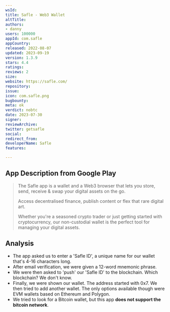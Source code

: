 ```yaml
---
wsId: 
title: Safle - Web3 Wallet
altTitle: 
authors:
- danny
users: 100000
appId: com.safle
appCountry: 
released: 2022-08-07
updated: 2023-09-19
version: 1.3.9
stars: 4.4
ratings: 
reviews: 2
size: 
website: https://safle.com/
repository: 
issue: 
icon: com.safle.png
bugbounty: 
meta: ok
verdict: nobtc
date: 2023-07-30
signer: 
reviewArchive: 
twitter: getsafle
social: 
redirect_from: 
developerName: Safle
features: 

---
```


## App Description from Google Play

> The Safle app is a wallet and a Web3 browser that lets you store, send, receive & swap your digital assets on the go.
>
> Access decentralised finance, publish content or flex that rare digital art.
>
> Whether you're a seasoned crypto trader or just getting started with cryptocurrency, our non-custodial wallet is the perfect tool for managing your digital assets. 

## Analysis 

- The app asked us to enter a 'Safle ID', a unique name for our wallet that's 4-16 characters long.
- After email verification, we were given a 12-word mnemonic phrase.
- We were then asked to 'push' our 'Safle ID' to the blockchain. Which blockchain? We don't know. 
- Finally, we were shown our wallet. The address started with 0x7. We then tried to add another wallet. The only options available though were EVM wallets based on Ethereum and Polygon.
- We tried to look for a Bitcoin wallet, but this app **does not support the bitcoin network**.